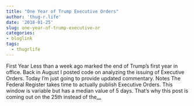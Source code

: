 ```yaml
---
title: "One Year of Trump Executive Orders"
author: 'thug-r.life'
date: '2018-01-25'
slug: one-year-of-trump-executive-or
categories:
- bloglink
tags:
  - thugrlife
---
```


First Year Less than a week ago marked the end of Trump’s first year in office. Back in August I posted code on analyzing the issuing of Executive Orders. Today I’m just going to provide updated commentary. Notes The Federal Register takes time to actually publish Executive Orders. This window is variable but has a median value of 5 days. That’s why this post is coming out on the 25th instead of the[... <i class="fas fa-external-link-alt"></i>](http://thug-r.life/post/2018-01-25-one-year-of-trump-eo/)

